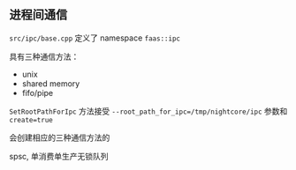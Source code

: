 ## 进程间通信

`src/ipc/base.cpp` 定义了 namespace `faas::ipc`

具有三种通信方法：

- unix
- shared memory
- fifo/pipe

`SetRootPathForIpc` 方法接受 `--root_path_for_ipc=/tmp/nightcore/ipc` 参数和 `create=true`

会创建相应的三种通信方法的

spsc, 单消费单生产无锁队列
